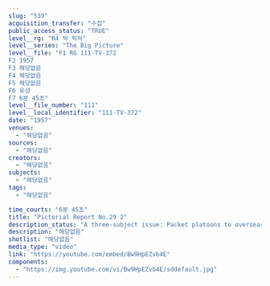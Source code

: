 ```yaml
---
slug: "539"
acquisition_transfer: "수집"
public_access_status: "TRUE"
level__rg: "R4 빅 픽쳐"
level__series: "The Big Picture"
level__file: "F1 RG 111-TV-372
F2 1957
F3 해당없음
F4 해당없음
F5 해당없음
F6 유성
F7 6분 45초"
level__file_number: "111"
level__local_identifier: "111-TV-372"
date: "1957"
venues: 
  - "해당없음"
sources: 
  - "해당없음"
creators: 
  - "해당없음"
subjects: 
  - "해당없음"
tags: 
  - "해당없음"

time_courts: "6분 45초"
title: "Pictorial Report No.29 2"
description_status: "A three-subject issue: Packet platoons to overseas areas; Special Forces training on Okinawa; retirement services for the Army mule at Fort Carson, Colo."
description: "해당없음"
shotlist: "해당없음"
media_type: "video"
link: "https://youtube.com/embed/Bw9HpEZvb4E"
components: 
  - "https://img.youtube.com/vi/Bw9HpEZvb4E/sddefault.jpg"
---
```

